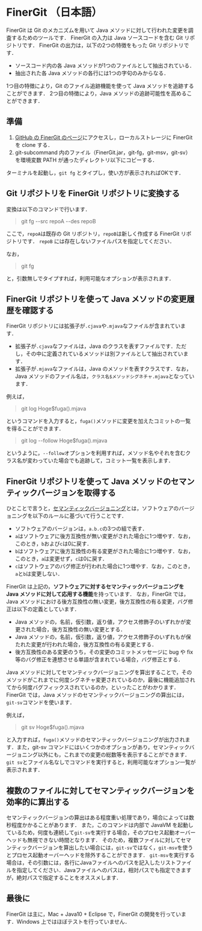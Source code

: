 # FinerGit （日本語）
FinerGit は Git のメカニズムを用いて Java メソッドに対して行われた変更を調査するためのツールです．
FinerGit の入力は Java ソースコードを含む Git リポジトリです．
FinerGit の出力は，以下の2つの特徴をもった Git リポジトリです．
- ソースコード内の各 Java メソッドが1つのファイルとして抽出されている．
- 抽出された各 Java メソッドの各行には1つの字句のみからなる．

1つ目の特徴により，Git のファイル追跡機能を使って Java メソッドを追跡することができます．
2つ目の特徴により，Java メソッドの追跡可能性を高めることができます．

## 準備

1. [GitHub の FinerGit のページ](https://github.com/kusumotolab/FinerGit)にアクセスし，ローカルストレージに FinerGit を clone する．
2. git-subcommand 内のファイル（FinerGit.jar，git-fg，git-msv，git-sv）を環境変数 PATH が通ったディレクトリ以下にコピーする．

ターミナルを起動し，`git fg` とタイプし，使い方が表示されればOKです．

## Git リポジトリを FinerGit リポジトリに変換する

変換は以下のコマンドで行います．

> git fg --src repoA --des repoB

ここで，`repoA`は既存の Git リポジトリ，`repoB`は新しく作成する FinerGit リポジトリです．
`repoB` には存在しないファイルパスを指定してください．

なお，

> git fg


と，引数無しでタイプすれば，利用可能なオプションが表示されます．

## FinerGit リポジトリを使って Java メソッドの変更履歴を確認する

FinerGit リポジトリには拡張子が`.cjava`や`.mjava`なファイルが含まれています．

- 拡張子が`.cjava`なファイルは，Java のクラスを表すファイルです．ただし，その中に定義されているメソッドは別ファイルとして抽出されています．
- 拡張子が`.mjava`なファイルは，Java のメソッドを表すクラスです．なお，Java メソッドのファイル名は，`クラス名$メソッドシグネチャ.mjava`となっています．

例えば，
> git log Hoge$fuga().mjava

というコマンドを入力すると，`fuga()`メソッドに変更を加えたコミットの一覧を得ることができます．

> git log --follow Hoge$fuga().mjava

というように，``--follow``オプションを利用すれば，メソッド名やそれを含むクラス名が変わっていた場合でも追跡して，コミット一覧を表示します．

## FinerGit リポジトリを使って Java メソッドのセマンティックバージョンを取得する

ひとことで言うと，[セマンティックバージョニング](https://semver.org/lang/ja/)とは，ソフトウェアのバージョニングを以下のルールに基づいて行うことです．
- ソフトウェアのバージョンは，`a.b.c`の3つの組で表す．
- `a`はソフトウェアに後方互換性が無い変更がされた場合に1つ増やす．なお，このとき，`b`および`c`は0に戻す．
- `b`はソフトウェアに後方互換性の有る変更がされた場合に1つ増やす．なお，このとき，`a`は変更せず，`c`は0に戻す．
- `c`はソフトウェアのバグ修正が行われた場合に1つ増やす．なお，このとき，`a`と`b`は変更しない．

FinerGit は上記の，**ソフトウェアに対するセマンティックバージョニングを Java メソッドに対して応用する機能**を持っています．
なお，FinerGit では，Java メソッドにおける後方互換性の無い変更，後方互換性の有る変更，バグ修正は以下の定義としています．
- Java メソッドの，名前，仮引数，返り値，アクセス修飾子のいずれかが変更された場合，後方互換性の無い変更とする．
- Java メソッドの，名前，仮引数，返り値，アクセス修飾子のいずれもが保たれた変更が行われた場合，後方互換性の有る変更とする．
- 後方互換性のある変更のうち，その変更のコミットメッセージに bug や fix 等のバグ修正を連想させる単語が含まれている場合，バグ修正とする．

Java メソッドに対してセマンティックバージョニングを算出することで，そのメソッドがこれまでに何度シグネチャ変更されているのか，最後に機能追加されてから何度バグフィックスされているのか，といったことがわかります．
FinerGit では，Java メソッドのセマンティックバージョニングの算出には，`git-sv`コマンドを使います．

例えば，
> git sv Hoge$fuga().mjava

と入力すれば，`fuga()`メソッドのセマンティックバージョニングが出力されます．また，git-sv コマンドにはいくつかのオプションがあり，セマンティックバージョニング以外にも，これまでの変更の総数等を表示することができます．`git sv`とファイル名なしでコマンドを実行すると，利用可能なオプション一覧が表示されます．

## 複数のファイルに対してセマンティックバージョンを効率的に算出する

セマンティックバージョンの算出はある程度重い処理であり，場合によっては数秒程度かかることがあります．
また，このコマンドは内部で JavaVM を起動しているため，何度も連続して`git-sv`を実行する場合，そのプロセス起動オーバーヘッドも無視できない時間となります．
そのため，複数ファイルに対してセマンティックバージョンを算出したい場合には，`git-sv`ではなく，`git-msv`を使うとプロセス起動オーバーヘッドを除外することができます．
`git-msv`を実行する場合は，その引数には，各行にJavaファイルへのパスを記入したリストファイルを指定してください．Javaファイルへのパスは，相対パスでも指定できますが，絶対パスで指定することをオススメします．

## 最後に

FinerGit は主に，Mac + Java10 + Eclipse で，FinerGit の開発を行っています．Windows 上ではほぼテストを行っていません．










